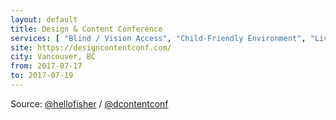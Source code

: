 ```yaml
---
layout: default
title: Design & Content Conference
services: [ "Blind / Vision Access", "Child-Friendly Environment", "Live Captioning", "Nursing / Pumping Room", "Physical Access", "Quiet/Rest Area", "Restrooms: All-Gender / Gender-Neutral", "Sign Language Interpreting on Request" ]
site: https://designcontentconf.com/
city: Vancouver, BC
from: 2017-07-17
to: 2017-07-19
---
```


Source: [@hellofisher](https://twitter.com/hellofisher) / [@dcontentconf](https://twitter.com/dcontentconf)
